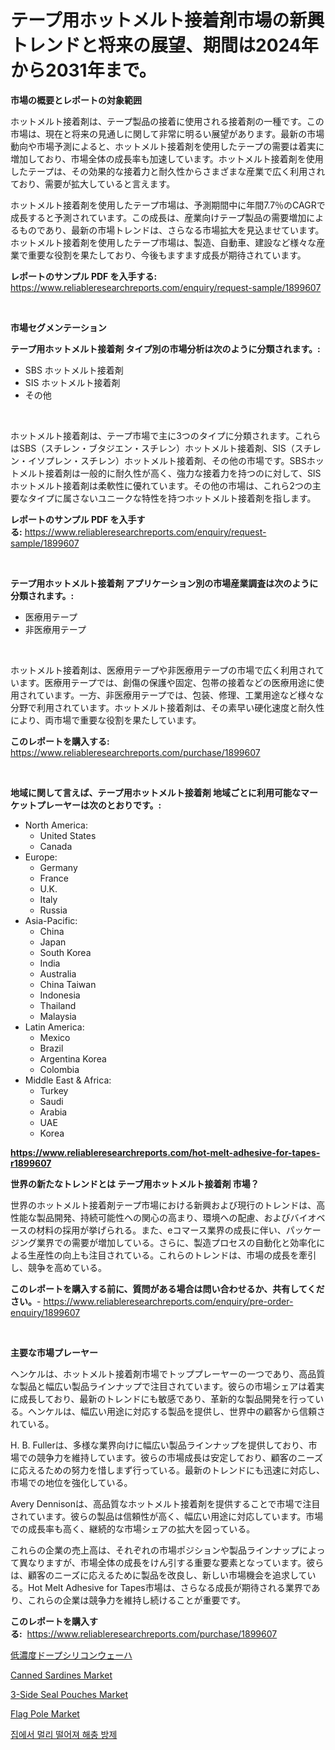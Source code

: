 <p><h1>テープ用ホットメルト接着剤市場の新興トレンドと将来の展望、期間は2024年から2031年まで。</h1></p><p><strong>市場の概要とレポートの対象範囲</strong></p>
<p><p>ホットメルト接着剤は、テープ製品の接着に使用される接着剤の一種です。この市場は、現在と将来の見通しに関して非常に明るい展望があります。最新の市場動向や市場予測によると、ホットメルト接着剤を使用したテープの需要は着実に増加しており、市場全体の成長率も加速しています。ホットメルト接着剤を使用したテープは、その効果的な接着力と耐久性からさまざまな産業で広く利用されており、需要が拡大していると言えます。</p><p>ホットメルト接着剤を使用したテープ市場は、予測期間中に年間7.7％のCAGRで成長すると予測されています。この成長は、産業向けテープ製品の需要増加によるものであり、最新の市場トレンドは、さらなる市場拡大を見込ませています。ホットメルト接着剤を使用したテープ市場は、製造、自動車、建設など様々な産業で重要な役割を果たしており、今後もますます成長が期待されています。</p></p>
<p><strong>レポートのサンプル PDF を入手する:</strong> <a href="https://www.reliableresearchreports.com/enquiry/request-sample/1899607">https://www.reliableresearchreports.com/enquiry/request-sample/1899607</a></p>
<p>&nbsp;</p>
<p><strong>市場セグメンテーション</strong></p>
<p><strong>テープ用ホットメルト接着剤 タイプ別の市場分析は次のように分類されます。:</strong></p>
<p><ul><li>SBS ホットメルト接着剤</li><li>SIS ホットメルト接着剤</li><li>その他</li></ul></p>
<p>&nbsp;</p>
<p><p>ホットメルト接着剤は、テープ市場で主に3つのタイプに分類されます。これらはSBS（スチレン・ブタジエン・スチレン）ホットメルト接着剤、SIS（スチレン・イソプレン・スチレン）ホットメルト接着剤、その他の市場です。SBSホットメルト接着剤は一般的に耐久性が高く、強力な接着力を持つのに対して、SISホットメルト接着剤は柔軟性に優れています。その他の市場は、これら2つの主要なタイプに属さないユニークな特性を持つホットメルト接着剤を指します。</p></p>
<p><strong>レポートのサンプル PDF を入手する:</strong>&nbsp;<a href="https://www.reliableresearchreports.com/enquiry/request-sample/1899607">https://www.reliableresearchreports.com/enquiry/request-sample/1899607</a></p>
<p>&nbsp;</p>
<p><strong> テープ用ホットメルト接着剤 アプリケーション別の市場産業調査は次のように分類されます。:</strong></p>
<p><ul><li>医療用テープ</li><li>非医療用テープ</li></ul></p>
<p>&nbsp;</p>
<p><p>ホットメルト接着剤は、医療用テープや非医療用テープの市場で広く利用されています。医療用テープでは、創傷の保護や固定、包帯の接着などの医療用途に使用されています。一方、非医療用テープでは、包装、修理、工業用途など様々な分野で利用されています。ホットメルト接着剤は、その素早い硬化速度と耐久性により、両市場で重要な役割を果たしています。</p></p>
<p><strong>このレポートを購入する:</strong>&nbsp; <a href="https://www.reliableresearchreports.com/purchase/1899607">https://www.reliableresearchreports.com/purchase/1899607</a></p>
<p>&nbsp;</p>
<p><strong>地域に関して言えば、テープ用ホットメルト接着剤 地域ごとに利用可能なマーケットプレーヤーは次のとおりです。:</strong></p>
<p><ul>
    <li>
        North America:
        <ul>
            <li>United States</li>
            <li>Canada</li>
        </ul>
    </li>
    <li>
        Europe:
        <ul>
            <li>Germany</li>
            <li>France</li>
            <li>U.K.</li>
            <li>Italy</li>
            <li>Russia</li>
        </ul>
    </li>
    <li>
        Asia-Pacific:
        <ul>
            <li>China</li>
            <li>Japan</li>
            <li>South Korea</li>
            <li>India</li>
            <li>Australia</li>
            <li>China Taiwan</li>
            <li>Indonesia</li>
            <li>Thailand</li>
            <li>Malaysia</li>
        </ul>
    </li>
    <li>
        Latin America:
        <ul>
            <li>Mexico</li>
            <li>Brazil</li>
            <li>Argentina Korea</li>
            <li>Colombia</li>
        </ul>
    </li>
    <li>
        Middle East & Africa:
        <ul>
            <li>Turkey</li>
            <li>Saudi</li>
            <li>Arabia</li>
            <li>UAE</li>
            <li>Korea</li>
        </ul>
    </li>
    </ul></p>
<p><strong><a href="https://www.reliableresearchreports.com/hot-melt-adhesive-for-tapes-r1899607">https://www.reliableresearchreports.com/hot-melt-adhesive-for-tapes-r1899607</a></strong>&nbsp;</p>
<p><strong>世界の新たなトレンドとは テープ用ホットメルト接着剤 市場？</strong></p>
<p><p>世界のホットメルト接着剤テープ市場における新興および現行のトレンドは、高性能な製品開発、持続可能性への関心の高まり、環境への配慮、およびバイオベースの材料の採用が挙げられる。また、eコマース業界の成長に伴い、パッケージング業界での需要が増加している。さらに、製造プロセスの自動化と効率化による生産性の向上も注目されている。これらのトレンドは、市場の成長を牽引し、競争を高めている。</p></p>
<p><strong>このレポートを購入する前に、質問がある場合は問い合わせるか、共有してください。</strong>- <a href="https://www.reliableresearchreports.com/enquiry/pre-order-enquiry/1899607">https://www.reliableresearchreports.com/enquiry/pre-order-enquiry/1899607</a></p>
<p>&nbsp;</p>
<p><strong>主要な市場プレーヤー</strong></p>
<p><p>ヘンケルは、ホットメルト接着剤市場でトッププレーヤーの一つであり、高品質な製品と幅広い製品ラインナップで注目されています。彼らの市場シェアは着実に成長しており、最新のトレンドにも敏感であり、革新的な製品開発を行っている。ヘンケルは、幅広い用途に対応する製品を提供し、世界中の顧客から信頼されている。</p><p>H. B. Fullerは、多様な業界向けに幅広い製品ラインナップを提供しており、市場での競争力を維持しています。彼らの市場成長は安定しており、顧客のニーズに応えるための努力を惜しまず行っている。最新のトレンドにも迅速に対応し、市場での地位を強化している。</p><p>Avery Dennisonは、高品質なホットメルト接着剤を提供することで市場で注目されています。彼らの製品は信頼性が高く、幅広い用途に対応しています。市場での成長率も高く、継続的な市場シェアの拡大を図っている。</p><p>これらの企業の売上高は、それぞれの市場ポジションや製品ラインナップによって異なりますが、市場全体の成長をけん引する重要な要素となっています。彼らは、顧客のニーズに応えるために製品を改良し、新しい市場機会を追求している。Hot Melt Adhesive for Tapes市場は、さらなる成長が期待される業界であり、これらの企業は競争力を維持し続けることが重要です。</p></p>
<p><strong>このレポートを購入する:</strong>&nbsp;&nbsp;<a href="https://www.reliableresearchreports.com/purchase/1899607">https://www.reliableresearchreports.com/purchase/1899607</a></p>
<p><p><a href="https://github.com/SantosDicki04/Market-Research-Report-List-2/blob/main/8482931112953.md">低濃度ドープシリコンウェーハ</a></p><p><a href="https://issuu.com/reportprime-2/docs/canned-sardines-market-size-2030.pptx">Canned Sardines Market</a></p><p><a href="https://github.com/dimitrishawkinswaynenp91rgz/Market-Research-Report-List-3/blob/main/3-side-seal-pouches-market.md">3-Side Seal Pouches Market</a></p><p><a href="https://github.com/changoleonlaverguenzanoexiste/Market-Research-Report-List-3/blob/main/flag-pole-market.md">Flag Pole Market</a></p><p><a href="https://github.com/AidenReinger/Market-Research-Report-List-1/blob/main/5697799107546.md">집에서 멀리 떨어져 해충 방제</a></p></p>